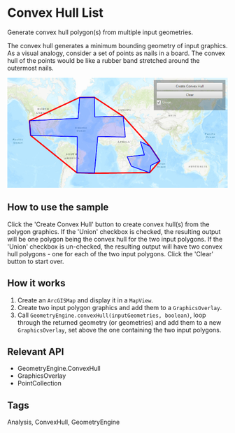 # Convex Hull List

Generate convex hull polygon(s) from multiple input geometries.

The convex hull generates a minimum bounding geometry of input graphics. As a visual analogy, consider a set of points as nails in a board. The convex hull of the points would be like a rubber band stretched around the outermost nails.

![](ConvexHullList.png)

## How to use the sample

Click the 'Create Convex Hull' button to create convex hull(s) from the polygon graphics. If the 'Union' checkbox is checked, the resulting output will be one polygon being the convex hull for the two input polygons. If the 'Union' checkbox is un-checked, the resulting output will have two convex hull polygons - one for each of the two input polygons. Click the 'Clear' button to start over.

## How it works

1.  Create an `ArcGISMap` and display it in a `MapView`.
2.  Create two input polygon graphics and add them to a `GraphicsOverlay`.
3.  Call `GeometryEngine.convexHull(inputGeometries, boolean)`, loop through the returned geometry (or geometries) and add them to a new `GraphicsOverlay`, set above the one containing the two input polygons.

## Relevant API

*   GeometryEngine.ConvexHull
*   GraphicsOverlay
*   PointCollection

## Tags

Analysis, ConvexHull, GeometryEngine
